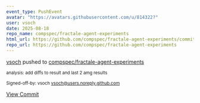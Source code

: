 ```yaml
---
event_type: PushEvent
avatar: "https://avatars.githubusercontent.com/u/814322?"
user: vsoch
date: 2025-08-18
repo_name: compspec/fractale-agent-experiments
html_url: https://github.com/compspec/fractale-agent-experiments/commit/d92308e51ebea855b262b458c3d2d731abbbf08c
repo_url: https://github.com/compspec/fractale-agent-experiments
---
```


<a href='https://github.com/vsoch' target='_blank'>vsoch</a> pushed to <a href='https://github.com/compspec/fractale-agent-experiments' target='_blank'>compspec/fractale-agent-experiments</a>

<small>analysis: add diffs to result and last 2 amg results

Signed-off-by: vsoch <vsoch@users.noreply.github.com></small>

<a href='https://github.com/compspec/fractale-agent-experiments/commit/d92308e51ebea855b262b458c3d2d731abbbf08c' target='_blank'>View Commit</a>